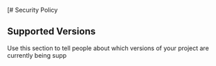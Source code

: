 [# Security Policy

## Supported Versions

Use this section to tell people about which versions of your project are
currently being supp